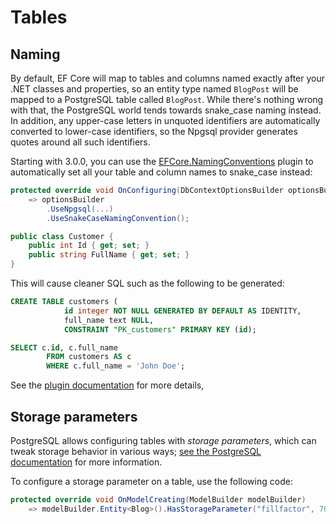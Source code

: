 # Tables

## Naming

By default, EF Core will map to tables and columns named exactly after your .NET classes and properties, so an entity type named `BlogPost` will be mapped to a PostgreSQL table called `BlogPost`. While there's nothing wrong with that, the PostgreSQL world tends towards snake_case naming instead. In addition, any upper-case letters in unquoted identifiers are automatically converted to lower-case identifiers, so the Npgsql provider generates quotes around all such identifiers.

Starting with 3.0.0, you can use the [EFCore.NamingConventions](https://github.com/efcore/EFCore.NamingConventions) plugin to automatically set all your table and column names to snake_case instead:

```c#
protected override void OnConfiguring(DbContextOptionsBuilder optionsBuilder)
    => optionsBuilder
        .UseNpgsql(...)
        .UseSnakeCaseNamingConvention();

public class Customer {
    public int Id { get; set; }
    public string FullName { get; set; }
}
```

This will cause cleaner SQL such as the following to be generated:

```sql
CREATE TABLE customers (
            id integer NOT NULL GENERATED BY DEFAULT AS IDENTITY,
            full_name text NULL,
            CONSTRAINT "PK_customers" PRIMARY KEY (id);

SELECT c.id, c.full_name
        FROM customers AS c
        WHERE c.full_name = 'John Doe';
```

See the [plugin documentation](https://github.com/efcore/EFCore.NamingConventions) for more details,

## Storage parameters

PostgreSQL allows configuring tables with *storage parameters*, which can tweak storage behavior in various ways; [see the PostgreSQL documentation](https://www.postgresql.org/docs/current/sql-createtable.html#SQL-CREATETABLE-STORAGE-PARAMETERS) for more information.

To configure a storage parameter on a table, use the following code:

```c#
protected override void OnModelCreating(ModelBuilder modelBuilder)
    => modelBuilder.Entity<Blog>().HasStorageParameter("fillfactor", 70);
```
